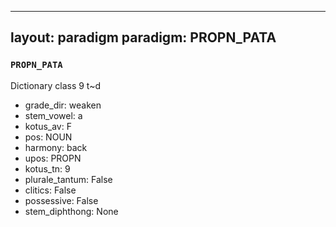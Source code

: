 
---
layout: paradigm
paradigm: PROPN_PATA
---
### ` PROPN_PATA `

Dictionary class 9 t~d
* grade_dir: weaken
* stem_vowel: a
* kotus_av: F
* pos: NOUN
* harmony: back
* upos: PROPN
* kotus_tn: 9
* plurale_tantum: False
* clitics: False
* possessive: False
* stem_diphthong: None
